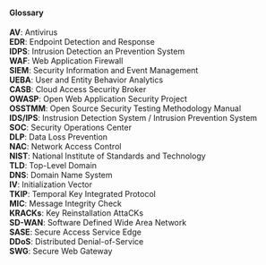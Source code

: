 #### Glossary
**AV**: Antivirus<br>
**EDR**: Endpoint Detection and Response<br>
**IDPS**: Intrusion Detection an Prevention System<br>
**WAF**: Web Application Firewall<br>
**SIEM**: Security Information and Event Management<br>
**UEBA**: User and Entity Behavior Analytics<br>
**CASB**: Cloud Access Security Broker<br>
**OWASP**: Open Web Application Security Project<br>
**OSSTMM**: Open Source Security Testing Methodology Manual<br>
**IDS/IPS**: Instrusion Detection System / Intrusion Prevention System<br>
**SOC**: Security Operations Center<br>
**DLP**: Data Loss Prevention<br>
**NAC**: Network Access Control<br>
**NIST**: National Institute of Standards and Technology<br>
**TLD**: Top-Level Domain<br>
**DNS**: Domain Name System<br>
**IV**: Initialization Vector<br>
**TKIP**: Temporal Key Integrated Protocol<br>
**MIC**: Message Integrity Check<br>
**KRACKs**: Key Reinstallation AttaCKs<br>
**SD-WAN**: Software Defined Wide Area Network<br>
**SASE**: Secure Access Service Edge<br>
**DDoS**: Distributed Denial-of-Service<br>
**SWG**: Secure Web Gateway<br>